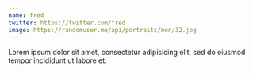 ```yaml
---
name: fred
twitter: https://twitter.com/fred
image: https://randomuser.me/api/portraits/men/32.jpg
---
```

Lorem ipsum dolor sit amet, consectetur adipisicing elit, sed do eiusmod tempor incididunt ut labore et.
